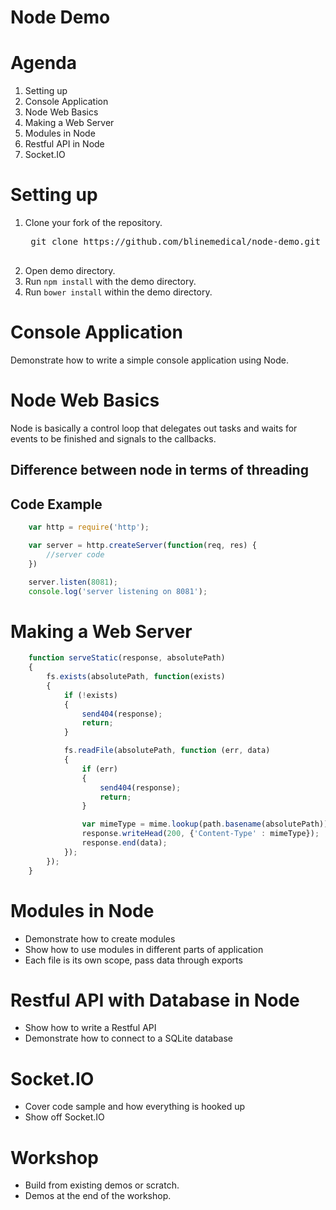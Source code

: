 Node Demo
=========

# Agenda

1. Setting up
2. Console Application
3. Node Web Basics
4. Making a Web Server
5. Modules in Node
6. Restful API in Node
7. Socket.IO

# Setting up

1. Clone your fork of the repository.
	<pre>
	git clone https://github.com/blinemedical/node-demo.git
	</pre>
2. Open demo directory.
3. Run `npm install` with the demo directory.
4. Run `bower install` within the demo directory.

# Console Application

Demonstrate how to write a simple console application using Node.

# Node Web Basics

Node is basically a control loop that delegates out tasks and waits for events to be finished and signals
to the callbacks.

## Difference between node in terms of threading

## Code Example

```javascript
	var http = require('http');

	var server = http.createServer(function(req, res) {
		//server code
	})

	server.listen(8081);
	console.log('server listening on 8081');
```


# Making a Web Server

```javascript
	function serveStatic(response, absolutePath)
	{
		fs.exists(absolutePath, function(exists)
		{
			if (!exists)
			{
				send404(response);
				return;
			}

			fs.readFile(absolutePath, function (err, data)
			{
				if (err)
				{
					send404(response);
					return;
				}

				var mimeType = mime.lookup(path.basename(absolutePath));
				response.writeHead(200, {'Content-Type' : mimeType});
				response.end(data);
			});
		});
	}
```

# Modules in Node

* Demonstrate how to create modules
* Show how to use modules in different parts of application
* Each file is its own scope, pass data through exports

# Restful API with Database in Node

* Show how to write a Restful API
* Demonstrate how to connect to a SQLite database

# Socket.IO

* Cover code sample and how everything is hooked up
* Show off Socket.IO

# Workshop

* Build from existing demos or scratch.
* Demos at the end of the workshop.
